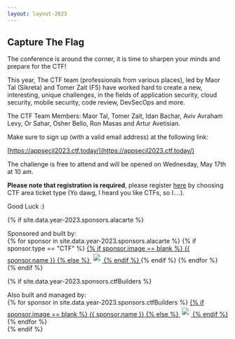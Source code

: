 ```yaml
---
layout: layout-2023
---
```


## Capture The Flag

The conference is around the corner, it is time to sharpen your minds and prepare for the CTF!

This year, The CTF team (professionals from various places), led by Maor Tal (Sikreta) and Tomer Zait (F5) have worked hard to create a new, interesting, unique challenges, in the fields of application security, cloud security, mobile security, code review, DevSecOps and more.

The CTF Team Members: Maor Tal, Tomer Zait, Idan Bachar, Aviv Avraham Levy, Or Sahar, Osher Bello, Ron Masas and Artur Avetisian. 

Make sure to sign up (with a valid email address) at the following link:  

[https://appsecil2023.ctf.today/](https://appsecil2023.ctf.today/)



The challenge is free to attend and will be opened on Wednesday, May 17th at 10 am.

**Please note that registration is required**, please register  [here](https://www.eventbrite.com/e/appsec-israel-2023-tickets-594694937567) by choosing CTF area ticket type (Yo dawg, I heard you like CTFs, so I....). 

Good Luck  :)

{% if site.data.year-2023.sponsors.alacarte %}
<div class="sponsor-tier">
	Sponsored and built by:<br/>
  {% for sponsor in site.data.year-2023.sponsors.alacarte %}
	{% if sponsor.type == "CTF" %}
		<span class="sponsor silver-sponsor">
	 	 <a href="{{ sponsor.url }}" title="{{ sponsor.name }}" target="_blank">
			{% if sponsor.image == blank %}
			  <span>{{ sponsor.name }}</span>
			{% else %}
			  <img src="/assets/img/Sponsors/{{ sponsor.image }}" style="padding: 4px;">
			{% endif %}
		  </a>
		</span>
	{% endif %}
{% endfor %}
</div>
{% endif %}

{% if site.data.year-2023.sponsors.ctfBuilders %}
<div class="sponsor-tier">
	Also built and managed by:<br/>
  {% for sponsor in site.data.year-2023.sponsors.ctfBuilders %}
	<span class="sponsor silver-sponsor">
	  <a href="{{ sponsor.url }}" title="{{ sponsor.name }}" target="_blank">
		{% if sponsor.image == blank %}
		  <span>{{ sponsor.name }}</span>
		{% else %}
		  <img src="/assets/img/Sponsors/{{ sponsor.image }}" style="padding: 4px;">
		{% endif %}
	  </a>
	</span>
{% endfor %}
</div>
{% endif %}
